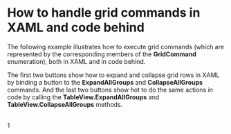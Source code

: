 # How to handle grid commands in XAML and code behind


<p>The following example illustrates how to execute grid commands (which are represented by the corresponding members of the <strong>GridCommand</strong> enumeration), both in XAML and in code behind.</p><p>The first two buttons show how to expand and collapse grid rows in XAML by binding a button to the <strong>ExpandAllGroups</strong> and <strong>CollapseAllGroups</strong> commands. And the last two buttons show hot to do the same actions in code by calling the <strong>TableView.ExpandAllGroups</strong> and <strong>TableView.CollapseAllGroups</strong> methods.</p>

<br/> 1
